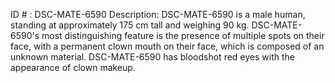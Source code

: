 ID # : DSC-MATE-6590
Description: DSC-MATE-6590 is a male human, standing at approximately 175 cm tall and weighing 90 kg. DSC-MATE-6590's most distinguishing feature is the presence of multiple spots on their face, with a permanent clown mouth on their face, which is composed of an unknown material. DSC-MATE-6590 has bloodshot red eyes with the appearance of clown makeup.